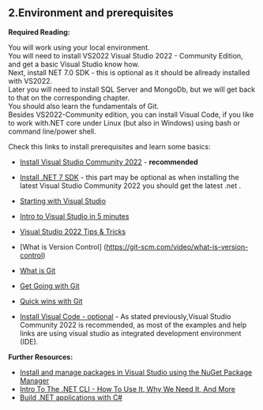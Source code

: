 ## 2.Environment and prerequisites

**Required Reading:**

You will work using your local environment.  
You will need to install VS2022 Visual Studio 2022 - Community Edition, and get a basic Visual Studio know how.  
Next, install NET 7.0 SDK - this is optional as it should be allready installed with VS2022.  
Later you will need to install SQL Server and MongoDb, but we will get back to that on the corresponding chapter.  
You should also learn the fundamentals of Git.  
Besides VS2022-Community edition, you can install Visual Code, if you like to work with.NET core under Linux (but also in Windows) using bash or command line/power shell.  

Check this links to install prerequisites and learn some basics:  
 - [Install Visual Studio Community 2022](https://visualstudio.microsoft.com/vs/community/)   - __recommended__
 - [Install .NET 7 SDK](https://dotnet.microsoft.com/en-us/download/dotnet/7.0) - this part may be optional as when installing the latest Visual Studio Community 2022 you should get the latest .net .
 - [Starting with Visual Studio](https://www.youtube.com/watch?v=iC3CJcYxkl0&t=107s&ab_channel=MicrosoftVisualStudio)
 - [Intro to Visual Studio in 5 minutes](https://www.youtube.com/watch?v=5AOp8zFu4Vg&ab_channel=dotNET)
 - [Visual Studio 2022 Tips & Tricks](https://www.youtube.com/watch?v=etHfCFwH6MY&ab_channel=ClaudioBernasconi)
 
 - [What is Version Control] (https://git-scm.com/video/what-is-version-control)
 - [What is Git](https://git-scm.com/video/what-is-git)
 - [Get Going with Git](https://git-scm.com/video/get-going)
 - [Quick wins with Git](https://git-scm.com/video/quick-wins)

 - [Install Visual Code - optional](https://code.visualstudio.com/) - As stated previously,Visual Studio Community 2022 is recommended, as most of the examples and help links are using visual studio as integrated development environment (IDE).

**Further Resources:**

 - [Install and manage packages in Visual Studio using the NuGet Package Manager](https://learn.microsoft.com/en-us/nuget/consume-packages/install-use-packages-visual-studio)
 - [Intro To The .NET CLI - How To Use It, Why We Need It, And More](https://www.youtube.com/watch?v=RQLzp2Z8-BE&ab_channel=IAmTimCorey)
 - [Build .NET applications with C#](https://docs.microsoft.com/en-us/learn/paths/build-dotnet-applications-csharp/?WT.mc_id=dotnet-35129-website)
